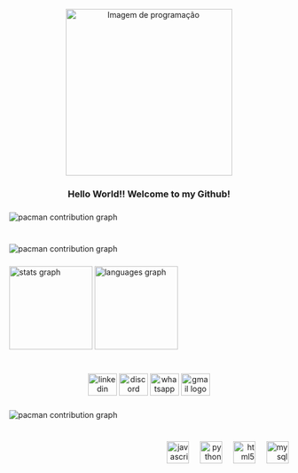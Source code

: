 <p align="center">
  <img src="https://i.imgur.com/9L0qgR5.jpg" width="300px" alt="Imagem de programação" />
</p>

<h3 align="center">Hello World!! Welcome to my Github!</h3>

###

<picture>
  <source media="(prefers-color-scheme: dark)" srcset="https://raw.githubusercontent.com/jesstec/jesstec/output/pacman-contribution-graph-dark.svg">
  <source media="(prefers-color-scheme: light)" srcset="https://raw.githubusercontent.com/jesstec/jesstec/output/pacman-contribution-graph.svg">
  <img alt="pacman contribution graph" src="https://raw.githubusercontent.com/jesstec/jesstec/output/pacman-contribution-graph.svg">
</picture>

###

<br clear="both">

<picture>
  <source media="(prefers-color-scheme: dark)" srcset="https://raw.githubusercontent.com/jesstec/jesstec/output/pacman-contribution-graph-dark.svg">
  <source media="(prefers-color-scheme: light)" srcset="https://raw.githubusercontent.com/jesstec/jesstec/output/pacman-contribution-graph.svg">
  <img alt="pacman contribution graph" src="https://raw.githubusercontent.com/jesstec/jesstec/output/pacman-contribution-graph.svg">
</picture>

###

<div align="left">
  <img src="https://github-readme-stats.vercel.app/api?username=jesstec&hide_title=false&hide_rank=false&show_icons=true&include_all_commits=true&count_private=true&disable_animations=false&theme=dracula&locale=en&hide_border=false&order=1" height="150" alt="stats graph" />
  <img src="https://github-readme-stats.vercel.app/api/top-langs?username=jesstec&locale=en&hide_title=false&layout=compact&card_width=320&langs_count=6&theme=dracula&hide_border=false&order=2" height="150" alt="languages graph" />
</div>

###

<br clear="both">

<div align="center">
  <img src="https://raw.githubusercontent.com/maurodesouza/profile-readme-generator/master/src/assets/icons/social/linkedin/default.svg" width="52" height="40" alt="linkedin logo" />
  <img src="https://raw.githubusercontent.com/maurodesouza/profile-readme-generator/master/src/assets/icons/social/discord/default.svg" width="52" height="40" alt="discord logo" />
  <img src="https://raw.githubusercontent.com/maurodesouza/profile-readme-generator/master/src/assets/icons/social/whatsapp/default.svg" width="52" height="40" alt="whatsapp logo" />
  <img src="https://raw.githubusercontent.com/maurodesouza/profile-readme-generator/master/src/assets/icons/social/gmail/default.svg" width="52" height="40" alt="gmail logo" />
</div>

###

<picture>
  <source media="(prefers-color-scheme: dark)" srcset="https://raw.githubusercontent.com/jesstec/jesstec/output/pacman-contribution-graph-dark.svg">
  <source media="(prefers-color-scheme: light)" srcset="https://raw.githubusercontent.com/jesstec/jesstec/output/pacman-contribution-graph.svg">
  <img alt="pacman contribution graph" src="https://raw.githubusercontent.com/jesstec/jesstec/output/pacman-contribution-graph.svg">
</picture>

###

<br clear="both">

<div align="right">
  <img src="https://cdn.jsdelivr.net/gh/devicons/devicon/icons/javascript/javascript-plain.svg" height="40" alt="javascript logo" />
  <img width="12" />
  <img src="https://cdn.jsdelivr.net/gh/devicons/devicon/icons/python/python-plain.svg" height="40" alt="python logo" />
  <img width="12" />
  <img src="https://cdn.jsdelivr.net/gh/devicons/devicon/icons/html5/html5-plain-wordmark.svg" height="40" alt="html5 logo" />
  <img width="12" />
  <img src="https://cdn.jsdelivr.net/gh/devicons/devicon/icons/mysql/mysql-original-wordmark.svg" height="40" alt="mysql logo" />
</div>

###

